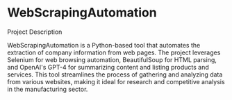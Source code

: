 # WebScrapingAutomation

Project Description

WebScrapingAutomation is a Python-based tool that automates the extraction of company information from web pages. The project leverages Selenium for web browsing automation, BeautifulSoup for HTML parsing, and OpenAI's GPT-4 for summarizing content and listing products and services. This tool streamlines the process of gathering and analyzing data from various websites, making it ideal for research and competitive analysis in the manufacturing sector.
